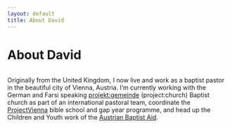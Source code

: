 ```yaml
---
layout: default
title: About David
---
```


<div class="post">
	<h1 class="pageTitle">About David</h1>
	<img src="{{ '/assets/img/profile-david-bunce.jpg' | prepend: site.baseurl }}" alt="">
	<p class="intro"><span class="dropcap">O</span>riginally from the United Kingdom, I now live and work as a baptist pastor in the beautiful city of Vienna, Austria. I’m currently working with the German and Farsi speaking <a href="http://projektgemeinde.wien/">projekt:gemeinde</a> (project:church) Baptist church as part of an international pastoral team, coordinate the <a href="https://www.projectvienna.at/">ProjectVienna</a> bible school and gap year programme, and head up the Children and Youth work of the <a href="http://www.austrianbaptistaid.com/">Austrian Baptist Aid</a>.</p>
</div>
